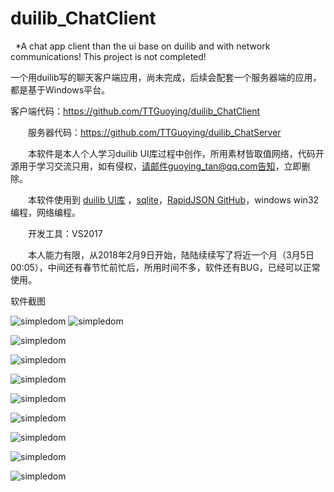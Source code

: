 # duilib_ChatClient
 
*A chat app client than the ui base on duilib and with network communications! This project is not completed!
 

一个用duilib写的聊天客户端应用，尚未完成，后续会配套一个服务器端的应用，都是基于Windows平台。
 

   客户端代码：https://github.com/TTGuoying/duilib_ChatClient

　　服务器代码：https://github.com/TTGuoying/duilib_ChatServer

　　本软件是本人个人学习duilib UI库过程中创作，所用素材皆取值网络，代码开源用于学习交流只用，如有侵权，请邮件guoying_tan@qq.com告知，立即删除。

　　本软件使用到 [duilib UI库](https://github.com/duilib/duilib) ，[sqlite](http://www.sqlite.org/index.html)，[RapidJSON GitHub](https://github.com/Tencent/rapidjson/)，windows win32编程，网络编程。

　　开发工具：VS2017

　　本人能力有限，从2018年2月9日开始，陆陆续续写了将近一个月（3月5日 00:05），中间还有春节忙前忙后，所用时间不多，软件还有BUG，已经可以正常使用。
 
软件截图

![simpledom](Doc/登录.png)
![simpledom](Doc/服务器设置.png)

![simpledom](Doc/注册.png)

![simpledom](Doc/聊天1.png)

![simpledom](Doc/聊天2.png)

![simpledom](Doc/联系人.png)

![simpledom](Doc/添加好友.png)

![simpledom](Doc/好友请求.png)

![simpledom](Doc/客户端界面设计(1).png)

![simpledom](Doc/服务器数据库E-R图.png)
